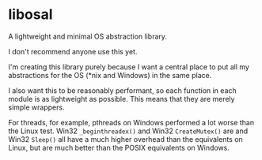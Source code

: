 # libosal
A lightweight and minimal OS abstraction library.

I don't recommend anyone use this yet.

I'm creating this library purely because I want a central place to put
all my abstractions for the OS (\*nix and Windows) in the same place.

I also want this to be reasonably performant, so each function in each
module is as lightweight as possible. This means that they are merely
simple wrappers.

For threads, for example, pthreads on Windows performed a lot worse than
the Linux test. Win32 `_beginthreadex()` and Win32 `CreateMutex()` are
and Win32 `Sleep()` all have a much higher overhead than the equivalents
on Linux, but are much better than the POSIX equivalents on Windows.


